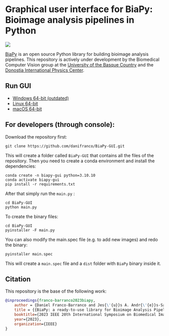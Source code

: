 # Graphical user interface for BiaPy: Bioimage analysis pipelines in Python

<kbd>
  <img src="https://raw.githubusercontent.com/danifranco/BiaPy-GUI/main/images/BiaPy_GUI_main_page.png">
</kbd>

[BiaPy](https://github.com/danifranco/BiaPy) is an open source Python library for building bioimage analysis pipelines. This repository is actively under development by the Biomedical Computer Vision group at the [University of the Basque Country](https://www.ehu.eus/en/en-home) and the [Donostia International Physics Center](http://dipc.ehu.es/). 


## Run GUI 

- [Windows 64-bit (outdated)](https://github.com/danifranco/BiaPy-GUI/raw/main/dist-win/BiaPy.exe) 
- [Linux 64-bit](https://github.com/danifranco/BiaPy-GUI/raw/main/dist-linux/BiaPy) 
- [macOS 64-bit](https://minhaskamal.github.io/DownGit/#/home?url=https://github.com/danifranco/BiaPy-GUI/raw/main/dist-macOS/BiaPy.app) 

## For developers (through console):

Download the repository first:

```shell
git clone https://github.com/danifranco/BiaPy-GUI.git
```

This will create a folder called ``BiaPy-GUI`` that contains all the files of the repository. Then you need to create a conda environment and install the dependencies:

```shell
conda create -n biapy-gui python=3.10.10
conda activate biapy-gui
pip install -r requirements.txt
```

After that simply run the ``main.py`` :

```shell
cd BiaPy-GUI
python main.py
```

To create the binary files:

```shell
cd BiaPy-GUI
pyinstaller -F main.py
```

You can also modify the main.spec file (e.g. to add new images) and redo the binary:
```shell
pyinstaller main.spec
```

This will create a ``main.spec`` file and a ``dist`` folder with ``BiaPy`` binary inside it. 

## Citation                                                                                                             
                                                                                                                        
This repository is the base of the following work:                                                                      
                                                                                                                        
```bibtex
@inproceedings{franco-barranco2023biapy,
    author = {Daniel Franco-Barranco and Jes{\'{u}}s A. Andr{\'{e}}s-San Rom{\'{a}}n and Pedro G{\'{o}}mez-G{\'{a}}lvez and Luis M. Escudero and Arrate Mu{\~n}oz-Barrutia and Ignacio Arganda-Carreras},
    title = {{BiaPy: a ready-to-use library for Bioimage Analysis Pipelines}},
    booktitle={2023 IEEE 20th International Symposium on Biomedical Imaging (ISBI 2023)},
    year={2023},
    organization={IEEE}
}
``` 